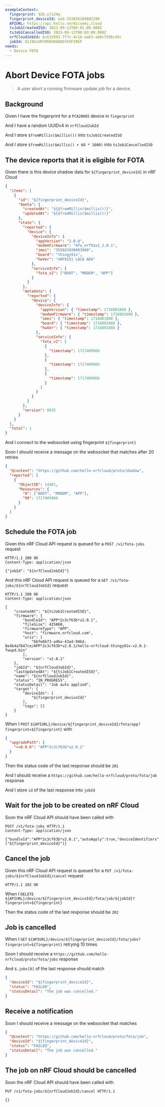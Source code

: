 ```yaml
---
exampleContext:
  fingerprint: 92b.y7i24q
  fingerprint_deviceId: oob-352656108602296
  APIURL: https://api.hello.nordicsemi.cloud
  tsJob1CreatedISO: 2023-09-12T00:01:00.000Z
  tsJob1CancelledISO: 2023-09-12T00:03:00.000Z
  nrfCloudJobId: bc631093-7f7c-4c1b-aa63-a68c759bcd5c
  jobId: 01J861VKYH5QVD6QQ5YXXF20EF
needs:
  - Device FOTA
---
```


# Abort Device FOTA jobs

> A user abort a running firmware update job for a device.

## Background

Given I have the fingerprint for a `PCA20065` device in `fingerprint`

And I have a random UUIDv4 in `nrfCloudJobId`

And I store `$fromMillis($millis())` into `tsJob1CreatedISO`

And I store `$fromMillis($millis() + 60 * 1000)` into `tsJob1CancelledISO`

## The device reports that it is eligible for FOTA

<!-- Devices have to report that they support FOTA. -->

Given there is this device shadow data for `${fingerprint_deviceId}` in nRF
Cloud

```json
{
  "items": [
    {
      "id": "${fingerprint_deviceId}",
      "$meta": {
        "createdAt": "${$fromMillis($millis())}",
        "updatedAt": "${$fromMillis($millis())}"
      },
      "state": {
        "reported": {
          "device": {
            "deviceInfo": {
              "appVersion": "2.0.0",
              "modemFirmware": "mfw_nrf91x1_2.0.1",
              "imei": "355025930003908",
              "board": "thingy91x",
              "hwVer": "nRF9151 LACA ADA"
            },
            "serviceInfo": {
              "fota_v2": ["BOOT", "MODEM", "APP"]
            }
          }
        },
        "metadata": {
          "reported": {
            "device": {
              "deviceInfo": {
                "appVersion": { "timestamp": 1716801888 },
                "modemFirmware": { "timestamp": 1716801888 },
                "imei": { "timestamp": 1716801888 },
                "board": { "timestamp": 1716801888 },
                "hwVer": { "timestamp": 1716801888 }
              },
              "serviceInfo": {
                "fota_v2": [
                  {
                    "timestamp": 1717409966
                  },
                  {
                    "timestamp": 1717409966
                  },
                  {
                    "timestamp": 1717409966
                  }
                ]
              }
            }
          }
        },
        "version": 8835
      }
    }
  ],
  "total": 1
}
```

And I connect to the websocket using fingerprint `${fingerprint}`

Soon I should receive a message on the websocket that matches after 20 retries

```json
{
  "@context": "https://github.com/hello-nrfcloud/proto/shadow",
  "reported": [
    {
      "ObjectID": 14401,
      "Resources": {
        "0": ["BOOT", "MODEM", "APP"],
        "99": 1717409966
      }
    }
  ]
}
```

## Schedule the FOTA job

Given this nRF Cloud API request is queued for a `POST /v1/fota-jobs` request

```
HTTP/1.1 200 OK
Content-Type: application/json

{"jobId": "${nrfCloudJobId}"}
```

And this nRF Cloud API request is queued for a
`GET /v1/fota-jobs/${nrfCloudJobId}` request

```
HTTP/1.1 200 OK
Content-Type: application/json

{
    "createdAt": "${tsJob1CreatedISO}",
    "firmware": {
        "bundleId": "APP*2c3cf63b*v2.0.1",
        "fileSize": 425860,
        "firmwareType": "APP",
        "host": "firmware.nrfcloud.com",
        "uris": [
            "bbfe6b73-a46a-43ad-94bd-8e4b4a7847ce/APP*2c3cf63b*v2.0.1/hello-nrfcloud-thingy91x-v2.0.1-fwupd.bin"
        ],
        "version": "v2.0.1"
    },
    "jobId": "${nrfCloudJobId}",
    "lastUpdatedAt": "${tsJob1CreatedISO}",
    "name": "${nrfCloudJobId}",
    "status": "IN_PROGRESS",
    "statusDetail": "Job auto applied",
    "target": {
        "deviceIds": [
            "${fingerprint_deviceId}"
        ],
        "tags": []
    }
}
```

When I `POST`
`${APIURL}/device/${fingerprint_deviceId}/fota/app?fingerprint=${fingerprint}`
with

```json
{
  "upgradePath": {
    ">=0.0.0": "APP*2c3cf63b*v2.0.1"
  }
}
```

Then the status code of the last response should be `201`

And I should receive a `https://github.com/hello-nrfcloud/proto/fota/job`
response

And I store `id` of the last response into `jobId`

## Wait for the job to be created on nRF Cloud

Soon the nRF Cloud API should have been called with

```
POST /v1/fota-jobs HTTP/1.1
Content-Type: application/json

{"bundleId":"APP*2c3cf63b*v2.0.1","autoApply":true,"deviceIdentifiers":["${fingerprint_deviceId}"]}
```

## Cancel the job

Given this nRF Cloud API request is queued for a
`PUT /v1/fota-jobs/${nrfCloudJobId}/cancel` request

```
HTTP/1.1 202 OK
```

When I `DELETE`
`${APIURL}/device/${fingerprint_deviceId}/fota/job/${jobId}?fingerprint=${fingerprint}`

Then the status code of the last response should be `202`

## Job is cancelled

When I `GET`
`${APIURL}/device/${fingerprint_deviceId}/fota/jobs?fingerprint=${fingerprint}`
retrying 10 times

Soon I should receive a `https://github.com/hello-nrfcloud/proto/fota/jobs`
response

And `$.jobs[0]` of the last response should match

```json
{
  "deviceId": "${fingerprint_deviceId}",
  "status": "FAILED",
  "statusDetail": "The job was cancelled."
}
```

## Receive a notification

Soon I should receive a message on the websocket that matches

```json
{
  "@context": "https://github.com/hello-nrfcloud/proto/fota/job",
  "deviceId": "${fingerprint_deviceId}",
  "status": "FAILED",
  "statusDetail": "The job was cancelled."
}
```

## The job on nRF Cloud should be cancelled

Soon the nRF Cloud API should have been called with

```
PUT /v1/fota-jobs/${nrfCloudJobId}/cancel HTTP/1.1

{}
```
